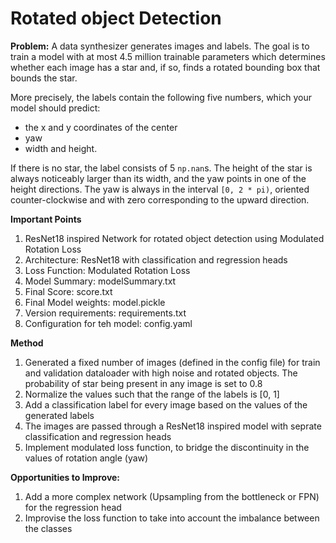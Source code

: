 
# Rotated object Detection

**Problem:**
A data synthesizer generates images and labels. The goal is to train a model with at most 4.5 million trainable parameters which determines whether each image has a star and, if so, finds a rotated bounding box that bounds the star.

More precisely, the labels contain the following five numbers, which your model should predict:
* the x and y coordinates of the center
* yaw
* width and height.

If there is no star, the label consists of 5 `np.nan`s. The height of the star is always noticeably larger than its width, and the yaw points in one of the height directions. The yaw is always in the interval `[0, 2 * pi)`, oriented counter-clockwise and with zero corresponding to the upward direction.

**Important Points**
1. ResNet18 inspired Network for rotated object detection using Modulated Rotation Loss
2. Architecture: ResNet18 with classification and regression heads
3. Loss Function: Modulated Rotation Loss
4. Model Summary: modelSummary.txt
5. Final Score: score.txt
6. Final Model weights: model.pickle
7. Version requirements: requirements.txt
8. Configuration for teh model: config.yaml

**Method**
1. Generated a fixed number of images (defined in the config file) for train and validation dataloader with high noise and rotated objects. The probability of star being present in any image is set to 0.8
2. Normalize the values such that the range of the labels is [0, 1]
3. Add a classification label for every image based on the values of the generated labels
4. The images are passed through a ResNet18 inspired model with seprate classification and regression heads
5. Implement modulated loss function, to bridge the discontinuity in the values of rotation angle (yaw)

**Opportunities to Improve:**
1. Add a more complex network (Upsampling from the bottleneck or FPN) for the regression head
2. Improvise the loss function to take into account the imbalance between the classes
